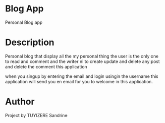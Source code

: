 
# Blog App
Personal Blog app

# Description

Personal blog that display all the my personal thing the user is the only one to read and comment and the writer ni to create update and delete any post and delete the comment this application 

when you singup by entering the email and login usingin the username this application will send you en email for you to welcome in this application.

# Author
Project by TUYIZERE Sandrine